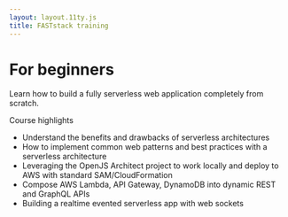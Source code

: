 ```yaml
---
layout: layout.11ty.js
title: FASTstack training
---
```


# For beginners 

Learn how to build a fully serverless web application completely from scratch.

Course highlights

- Understand the benefits and drawbacks of serverless architectures
- How to implement common web patterns and best practices with a serverless architecture
- Leveraging the OpenJS Architect project to work locally and deploy to AWS with standard SAM/CloudFormation
- Compose AWS Lambda, API Gateway, DynamoDB into dynamic REST and GraphQL APIs
- Building a realtime evented serverless app with web sockets
